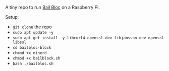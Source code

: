 A tiny repo to run [Bail Bloc](https://github.com/thenewinquiry/bailbloc/) on a Raspberry Pi.

Setup:

* `git clone` the repo
* `sudo apt update -y`
* `sudo apt-get install -y libcurl4-openssl-dev libjansson-dev openssl libssl`
* `cd bailbloc-block`
* `chmod +x minerd`
* `chmod +x bailblock.sh`
* `bash ./bailbloc.sh`
